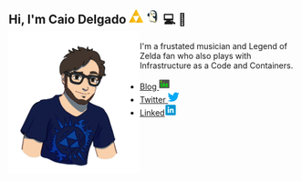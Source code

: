 ## Hi, I'm Caio Delgado <img width="25" height="25" src=img/triforce.png> <img width="25" height="25" src=img/penguin.gif> 💻 🎸 <img align="left" width="230" height="250" src="img/caio.png"></a>

I'm a frustated musician and Legend of Zelda fan who also plays with Infrastructure as a Code and Containers. 

- <a href="https://www.caiodelgado.dev">Blog <img width="20" height="20" src=img/sre.png></a> 
- <a href="https://twitter.com/caiodelgadonew"> Twitter <img width="20" height="20" src=img/twitter.png></a>
- <a href="https://www.linkedin.com/in/caio-delgado/">Linked<img width="20" height="20" src=img/linkedin.png></a> 